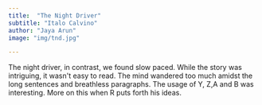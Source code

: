 ```yaml
---
title:  "The Night Driver"
subtitle: "Italo Calvino"
author: "Jaya Arun"
image: "img/tnd.jpg"

---
```


The night driver, in contrast, we found slow paced. While the story was intriguing, it wasn't easy to read. The mind wandered too much amidst the long sentences and breathless paragraphs. The usage of Y, Z,A and B was interesting. More on this when R puts forth his ideas. 
